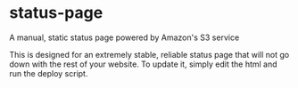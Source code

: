 # status-page
A manual, static status page powered by Amazon's S3 service

This is designed for an extremely stable, reliable status page that will not go down with the rest of your website. To update it, simply edit the html and run the deploy script.
